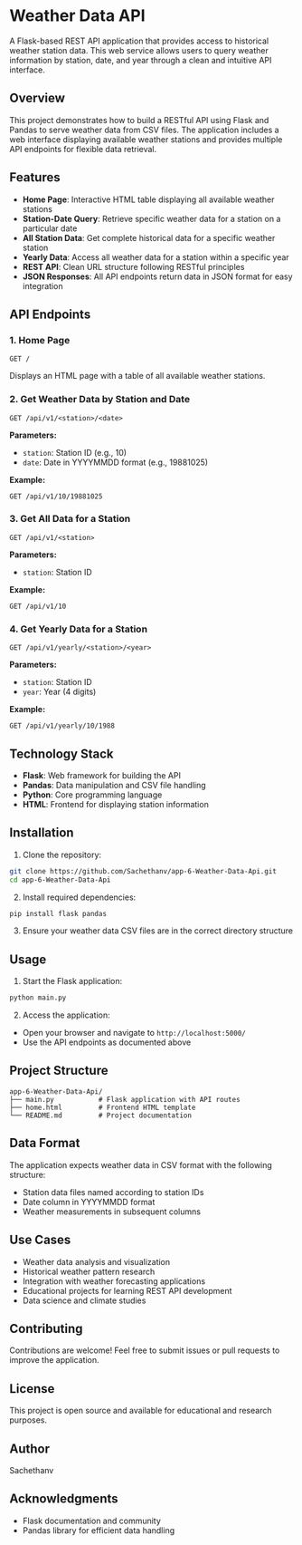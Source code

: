 # Weather Data API

A Flask-based REST API application that provides access to historical weather station data. This web service allows users to query weather information by station, date, and year through a clean and intuitive API interface.

## Overview

This project demonstrates how to build a RESTful API using Flask and Pandas to serve weather data from CSV files. The application includes a web interface displaying available weather stations and provides multiple API endpoints for flexible data retrieval.

## Features

- **Home Page**: Interactive HTML table displaying all available weather stations
- **Station-Date Query**: Retrieve specific weather data for a station on a particular date
- **All Station Data**: Get complete historical data for a specific weather station
- **Yearly Data**: Access all weather data for a station within a specific year
- **REST API**: Clean URL structure following RESTful principles
- **JSON Responses**: All API endpoints return data in JSON format for easy integration

## API Endpoints

### 1. Home Page
```
GET /
```
Displays an HTML page with a table of all available weather stations.

### 2. Get Weather Data by Station and Date
```
GET /api/v1/<station>/<date>
```
**Parameters:**
- `station`: Station ID (e.g., 10)
- `date`: Date in YYYYMMDD format (e.g., 19881025)

**Example:**
```
GET /api/v1/10/19881025
```

### 3. Get All Data for a Station
```
GET /api/v1/<station>
```
**Parameters:**
- `station`: Station ID

**Example:**
```
GET /api/v1/10
```

### 4. Get Yearly Data for a Station
```
GET /api/v1/yearly/<station>/<year>
```
**Parameters:**
- `station`: Station ID
- `year`: Year (4 digits)

**Example:**
```
GET /api/v1/yearly/10/1988
```

## Technology Stack

- **Flask**: Web framework for building the API
- **Pandas**: Data manipulation and CSV file handling
- **Python**: Core programming language
- **HTML**: Frontend for displaying station information

## Installation

1. Clone the repository:
```bash
git clone https://github.com/Sachethanv/app-6-Weather-Data-Api.git
cd app-6-Weather-Data-Api
```

2. Install required dependencies:
```bash
pip install flask pandas
```

3. Ensure your weather data CSV files are in the correct directory structure

## Usage

1. Start the Flask application:
```bash
python main.py
```

2. Access the application:
- Open your browser and navigate to `http://localhost:5000/`
- Use the API endpoints as documented above

## Project Structure

```
app-6-Weather-Data-Api/
├── main.py           # Flask application with API routes
├── home.html         # Frontend HTML template
└── README.md         # Project documentation
```

## Data Format

The application expects weather data in CSV format with the following structure:
- Station data files named according to station IDs
- Date column in YYYYMMDD format
- Weather measurements in subsequent columns

## Use Cases

- Weather data analysis and visualization
- Historical weather pattern research
- Integration with weather forecasting applications
- Educational projects for learning REST API development
- Data science and climate studies

## Contributing

Contributions are welcome! Feel free to submit issues or pull requests to improve the application.

## License

This project is open source and available for educational and research purposes.

## Author

Sachethanv

## Acknowledgments

- Flask documentation and community
- Pandas library for efficient data handling
